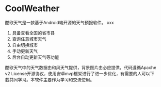 # CoolWeather
酷欧天气是一款基于Android端开源的天气预报软件。
xxx
1. 具备查看全国的省市县
2. 查询任意城市天气
3. 自由切换城市
4. 手动更新天气
5. 后台自动更新天气等功能

酷欧天气中的天气数据由和风天气提供，背景图片由必应提供，代码遵循Apache v2 License开源协议，使用安卓mvp框架进行了进一步优化，有需要的人可以下载共同学习。本软件主要作为学习和交流使用。
